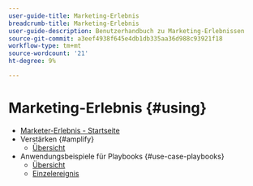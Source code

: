 ```yaml
---
user-guide-title: Marketing-Erlebnis
breadcrumb-title: Marketing-Erlebnis
user-guide-description: Benutzerhandbuch zu Marketing-Erlebnissen
source-git-commit: a3eef4938f645e4db1db335aa36d988c93921f18
workflow-type: tm+mt
source-wordcount: '21'
ht-degree: 9%

---
```



# Marketing-Erlebnis {#using}

+ [Marketer-Erlebnis - Startseite](home.md)
+ Verstärken {#amplify}
   + [Übersicht](amplify/overview.md)
+ Anwendungsbeispiele für Playbooks {#use-case-playbooks}
   + [Übersicht](use-case-playbooks/overview.md)
   + [Einzelereignis](use-case-playbooks/unitary-event.md)
